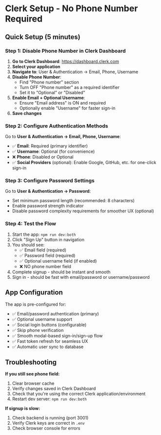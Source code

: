 # Clerk Setup - No Phone Number Required

## Quick Setup (5 minutes)

### Step 1: Disable Phone Number in Clerk Dashboard

1. **Go to Clerk Dashboard**: https://dashboard.clerk.com
2. **Select your application**
3. **Navigate to**: User & Authentication → Email, Phone, Username
4. **Disable Phone Number**:
   - Find "Phone number" section
   - Turn OFF "Phone number" as a required identifier
   - Set it to "Optional" or "Disabled"
5. **Enable Email + Optional Username**:
   - Ensure "Email address" is ON and required
   - Optionally enable "Username" for faster sign-in
6. **Save changes**

### Step 2: Configure Authentication Methods

Go to **User & Authentication → Email, Phone, Username**:
- ✅ **Email**: Required (primary identifier)
- ✅ **Username**: Optional (for convenience)
- ❌ **Phone**: Disabled or Optional
- ✅ **Social Providers** (optional): Enable Google, GitHub, etc. for one-click sign-in

### Step 3: Configure Password Settings

Go to **User & Authentication → Password**:
- Set minimum password length (recommended: 8 characters)
- Enable password strength indicator
- Disable password complexity requirements for smoother UX (optional)

### Step 4: Test the Flow

1. Start the app: `npm run dev:both`
2. Click "Sign Up" button in navigation
3. You should see:
   - ✅ Email field (required)
   - ✅ Password field (required)
   - ✅ Optional username field (if enabled)
   - ❌ NO phone number field
4. Complete signup - should be instant and smooth
5. Sign in - should be fast with email/password or username/password

## App Configuration

The app is pre-configured for:
- ✅ Email/password authentication (primary)
- ✅ Optional username support
- ✅ Social login buttons (configurable)
- ✅ Skip phone verification
- ✅ Smooth modal-based sign-in/sign-up flow
- ✅ Fast token refresh for seamless UX
- ✅ Automatic user sync to database

## Troubleshooting

**If you still see phone field:**
1. Clear browser cache
2. Verify changes saved in Clerk Dashboard
3. Check that you're using the correct Clerk application/environment
4. Restart dev server: `npm run dev:both`

**If signup is slow:**
1. Check backend is running (port 3001)
2. Verify Clerk keys are correct in `.env`
3. Check browser console for errors

